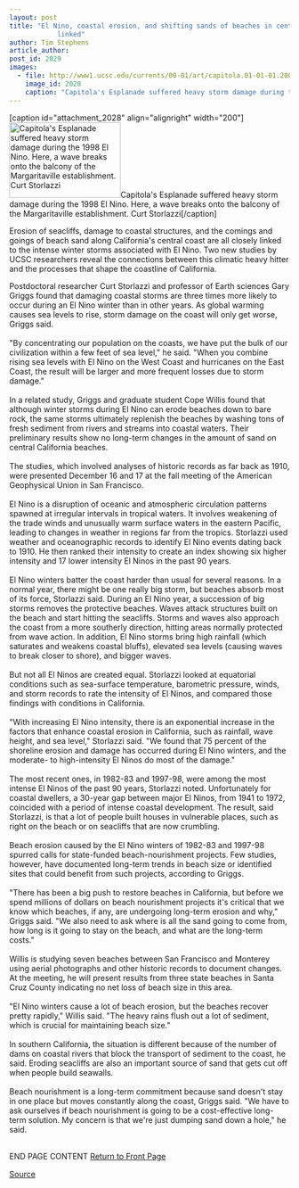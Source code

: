 ```yaml
---
layout: post
title: "El Nino, coastal erosion, and shifting sands of beaches in central California
			linked"
author: Tim Stephens
article_author: 
post_id: 2029
images:
  - file: http://www1.ucsc.edu/currents/00-01/art/capitola.01-01-01.200.jpg
    image_id: 2028
    caption: "Capitola's Esplanade suffered heavy storm damage during the 1998 El Nino. Here, a wave breaks onto the balcony of the Margaritaville establishment. Curt Storlazzi"
---
```


[caption id="attachment_2028" align="alignright" width="200"]<a href="http://dev-ucsc-news.pantheonsite.io/wp-content/uploads/2001/01/capitola.01-01-01.200.jpg"><img class="size-full wp-image-2028" src="http://dev-ucsc-news.pantheonsite.io/wp-content/uploads/2001/01/capitola.01-01-01.200.jpg" alt="Capitola's Esplanade suffered heavy storm damage during the 1998 El Nino. Here, a wave breaks onto the balcony of the Margaritaville establishment. Curt Storlazzi" width="200" height="135" /></a>Capitola's Esplanade suffered heavy storm damage during the 1998 El Nino. Here, a wave breaks onto the balcony of the Margaritaville establishment. Curt Storlazzi[/caption]
<p>
  Erosion of seacliffs, damage to coastal structures, and the comings and goings of beach sand along California's central coast are all closely linked to the intense winter storms associated with El Nino. Two new studies by UCSC researchers reveal the connections between this climatic heavy hitter and the processes that shape the coastline of California.
</p>Postdoctoral researcher Curt Storlazzi and professor of Earth sciences Gary Griggs found that damaging coastal storms are three times more likely to occur during an El Nino winter than in other years. As global warming causes sea levels to rise, storm damage on the coast will only get worse, Griggs said.<br>
<br>
"By concentrating our population on the coasts, we have put the bulk of our civilization within a few feet of sea level," he said. "When you combine rising sea levels with El Nino on the West Coast and hurricanes on the East Coast, the result will be larger and more frequent losses due to storm damage."<br>
<br>
In a related study, Griggs and graduate student Cope Willis found that although winter storms during El Nino can erode beaches down to bare rock, the same storms ultimately replenish the beaches by washing tons of fresh sediment from rivers and streams into coastal waters. Their preliminary results show no long-term changes in the amount of sand on central California beaches.<br>
<br>
The studies, which involved analyses of historic records as far back as 1910, were presented December 16 and 17 at the fall meeting of the American Geophysical Union in San Francisco.<br>
<br>
El Nino is a disruption of oceanic and atmospheric circulation patterns spawned at irregular intervals in tropical waters. It involves weakening of the trade winds and unusually warm surface waters in the eastern Pacific, leading to changes in weather in regions far from the tropics. Storlazzi used weather and oceanographic records to identify El Nino events dating back to 1910. He then ranked their intensity to create an index showing six higher intensity and 17 lower intensity El Ninos in the past 90 years.<br>
<br>
El Nino winters batter the coast harder than usual for several reasons. In a normal year, there might be one really big storm, but beaches absorb most of its force, Storlazzi said. During an El Nino year, a succession of big storms removes the protective beaches. Waves attack structures built on the beach and start hitting the seacliffs. Storms and waves also approach the coast from a more southerly direction, hitting areas normally protected from wave action. In addition, El Nino storms bring high rainfall (which saturates and weakens coastal bluffs), elevated sea levels (causing waves to break closer to shore), and bigger waves.<br>
<br>
But not all El Ninos are created equal. Storlazzi looked at equatorial conditions such as sea-surface temperature, barometric pressure, winds, and storm records to rate the intensity of El Ninos, and compared those findings with conditions in California.<br>
<br>
"With increasing El Nino intensity, there is an exponential increase in the factors that enhance coastal erosion in California, such as rainfall, wave height, and sea level," Storlazzi said. "We found that 75 percent of the shoreline erosion and damage has occurred during El Nino winters, and the moderate- to high-intensity El Ninos do most of the damage."<br>
<br>
The most recent ones, in 1982-83 and 1997-98, were among the most intense El Ninos of the past 90 years, Storlazzi noted. Unfortunately for coastal dwellers, a 30-year gap between major El Ninos, from 1941 to 1972, coincided with a period of intense coastal development. The result, said Storlazzi, is that a lot of people built houses in vulnerable places, such as right on the beach or on seacliffs that are now crumbling.<br>
<br>
Beach erosion caused by the El Nino winters of 1982-83 and 1997-98 spurred calls for state-funded beach-nourishment projects. Few studies, however, have documented long-term trends in beach size or identified sites that could benefit from such projects, according to Griggs.<br>
<br>
"There has been a big push to restore beaches in California, but before we spend millions of dollars on beach nourishment projects it's critical that we know which beaches, if any, are undergoing long-term erosion and why," Griggs said. "We also need to ask where is all the sand going to come from, how long is it going to stay on the beach, and what are the long-term costs."<br>
<br>
Willis is studying seven beaches between San Francisco and Monterey using aerial photographs and other historic records to document changes. At the meeting, he will present results from three state beaches in Santa Cruz County indicating no net loss of beach size in this area.<br>
<br>
"El Nino winters cause a lot of beach erosion, but the beaches recover pretty rapidly," Willis said. "The heavy rains flush out a lot of sediment, which is crucial for maintaining beach size."<br>
<br>
In southern California, the situation is different because of the number of dams on coastal rivers that block the transport of sediment to the coast, he said. Eroding seacliffs are also an important source of sand that gets cut off when people build seawalls.<br>
<br>
Beach nourishment is a long-term commitment because sand doesn't stay in one place but moves constantly along the coast, Griggs said. "We have to ask ourselves if beach nourishment is going to be a cost-effective long-term solution. My concern is that we're just dumping sand down a hole," he said.
<p>
  <br>
  END PAGE CONTENT <a href="../../index.html">Return to Front Page</a> <img align="bottom" alt=" " border="0" height="1" src="../../images/trans.gif" width="385">
</p>
<p><a href="http://www1.ucsc.edu/currents/00-01/01-08/coastal.html" title="Permalink to coastal">Source</a></p>
